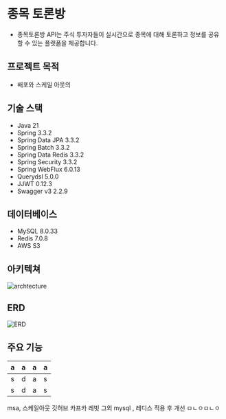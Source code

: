 # 종목 토론방

- 종목토론방 API는 주식 투자자들이 실시간으로 종목에 대해 토론하고 정보를 공유할 수 있는 플랫폼을 제공합니다.

## 프로젝트 목적

- 배포와 스케일 아웃의

## 기술 스택

- Java 21
- Spring 3.3.2
- Spring Data JPA 3.3.2
- Spring Batch 3.3.2
- Spring Data Redis 3.3.2
- Spring Security 3.3.2
- Spring WebFlux 6.0.13
- Querydsl 5.0.0
- JJWT 0.12.3
- Swagger v3 2.2.9

## 데이터베이스

- MySQL 8.0.33
- Redis 7.0.8
- AWS S3

## 아키텍쳐

![archtecture](https://private-user-images.githubusercontent.com/167910692/366244688-bdbd69dc-0509-4926-8386-01dc01fc419f.png?jwt=eyJhbGciOiJIUzI1NiIsInR5cCI6IkpXVCJ9.eyJpc3MiOiJnaXRodWIuY29tIiwiYXVkIjoicmF3LmdpdGh1YnVzZXJjb250ZW50LmNvbSIsImtleSI6ImtleTUiLCJleHAiOjE3MjYwMTAzMTMsIm5iZiI6MTcyNjAxMDAxMywicGF0aCI6Ii8xNjc5MTA2OTIvMzY2MjQ0Njg4LWJkYmQ2OWRjLTA1MDktNDkyNi04Mzg2LTAxZGMwMWZjNDE5Zi5wbmc_WC1BbXotQWxnb3JpdGhtPUFXUzQtSE1BQy1TSEEyNTYmWC1BbXotQ3JlZGVudGlhbD1BS0lBVkNPRFlMU0E1M1BRSzRaQSUyRjIwMjQwOTEwJTJGdXMtZWFzdC0xJTJGczMlMkZhd3M0X3JlcXVlc3QmWC1BbXotRGF0ZT0yMDI0MDkxMFQyMzEzMzNaJlgtQW16LUV4cGlyZXM9MzAwJlgtQW16LVNpZ25hdHVyZT0yN2Y5YTlkZDE0ZjYzODEyODA2NDg2MTk1ZmE5MDk5N2I3ZDVkNGM3ZTYyMDNmMjlhYTAzN2NkMDFhNjRiM2EzJlgtQW16LVNpZ25lZEhlYWRlcnM9aG9zdCZhY3Rvcl9pZD0wJmtleV9pZD0wJnJlcG9faWQ9MCJ9.0O0eSaWWSYKO8_m0YLD9kyd8KzoHusK2yPYjT-wqC8Q)

## ERD

![ERD](https://private-user-images.githubusercontent.com/167910692/366017229-370c76b8-c3bc-4192-b041-23a0756a9ae6.png?jwt=eyJhbGciOiJIUzI1NiIsInR5cCI6IkpXVCJ9.eyJpc3MiOiJnaXRodWIuY29tIiwiYXVkIjoicmF3LmdpdGh1YnVzZXJjb250ZW50LmNvbSIsImtleSI6ImtleTUiLCJleHAiOjE3MjYwMTQ5MDIsIm5iZiI6MTcyNjAxNDYwMiwicGF0aCI6Ii8xNjc5MTA2OTIvMzY2MDE3MjI5LTM3MGM3NmI4LWMzYmMtNDE5Mi1iMDQxLTIzYTA3NTZhOWFlNi5wbmc_WC1BbXotQWxnb3JpdGhtPUFXUzQtSE1BQy1TSEEyNTYmWC1BbXotQ3JlZGVudGlhbD1BS0lBVkNPRFlMU0E1M1BRSzRaQSUyRjIwMjQwOTExJTJGdXMtZWFzdC0xJTJGczMlMkZhd3M0X3JlcXVlc3QmWC1BbXotRGF0ZT0yMDI0MDkxMVQwMDMwMDJaJlgtQW16LUV4cGlyZXM9MzAwJlgtQW16LVNpZ25hdHVyZT0zZjdiM2IwOGRiN2U5NzhjZmZiZTFlZjM2YTJhNzkyZGE2NDk4NDUyYTBlZGFjM2VhMzdmYTg0NDlmY2M2YWY2JlgtQW16LVNpZ25lZEhlYWRlcnM9aG9zdCZhY3Rvcl9pZD0wJmtleV9pZD0wJnJlcG9faWQ9MCJ9.By-L6s7beE-DqmnfxX2Efy53ahxwIc9sEFZ9TvZ87SU)


## 주요 기능

|a|a|a| a |
|--|--|--|--|
|s|d|a| s |
|s|d|a| s |

msa, 스케일아웃
깃허브 
카프카 레빗 그외
mysql , 레디스 적용 후 개선
ㅁㄴㅇㅁㄴㅇ